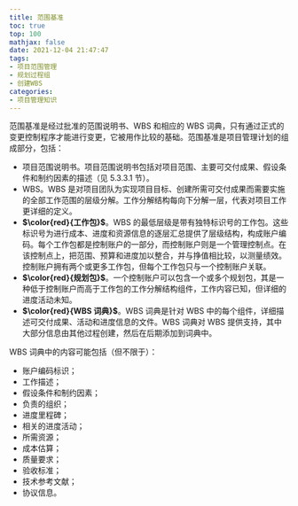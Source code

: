 ```yaml
---
title: 范围基准
toc: true
top: 100
mathjax: false
date: 2021-12-04 21:47:47
tags:
- 项目范围管理
- 规划过程组
- 创建WBS
categories:
- 项目管理知识
---
```

范围基准是经过批准的范围说明书、WBS 和相应的 WBS 词典，只有通过正式的变更控制程序才能进行变更，它被用作比较的基础。范围基准是项目管理计划的组成部分，包括：

- 项目范围说明书。项目范围说明书包括对项目范围、主要可交付成果、假设条件和制约因素的描述（见 5.3.3.1 节）。
- WBS。WBS 是对项目团队为实现项目目标、创建所需可交付成果而需要实施的全部工作范围的层级分解。工作分解结构每向下分解一层，代表对项目工作更详细的定义。
- **$\color{red}{工作包}$**。WBS 的最低层级是带有独特标识号的工作包。这些标识号为进行成本、进度和资源信息的逐层汇总提供了层级结构，构成账户编码。每个工作包都是控制账户的一部分，而控制账户则是一个管理控制点。在该控制点上，把范围、预算和进度加以整合，并与挣值相比较，以测量绩效。控制账户拥有两个或更多工作包，但每个工作包只与一个控制账户关联。
- **$\color{red}{规划包}$**。一个控制账户可以包含一个或多个规划包，其是一种低于控制账户而高于工作包的工作分解结构组件，工作内容已知，但详细的进度活动未知。
- **$\color{red}{WBS 词典}$**。WBS 词典是针对 WBS 中的每个组件，详细描述可交付成果、活动和进度信息的文件。WBS 词典对 WBS 提供支持，其中大部分信息由其他过程创建，然后在后期添加到词典中。  

WBS 词典中的内容可能包括（但不限于）：
- 账户编码标识；
- 工作描述；
- 假设条件和制约因素；
- 负责的组织；
- 进度里程碑；
- 相关的进度活动；
- 所需资源；
- 成本估算；
- 质量要求；
- 验收标准；
- 技术参考文献；
- 协议信息。

